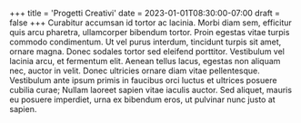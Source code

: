 +++
title = 'Progetti Creativi'
date = 2023-01-01T08:30:00-07:00
draft = false
+++
Curabitur accumsan id tortor ac lacinia. Morbi diam sem, efficitur quis arcu pharetra, ullamcorper bibendum tortor. 
Proin egestas vitae turpis commodo condimentum. Ut vel purus interdum, tincidunt turpis sit amet, ornare magna. Donec 
sodales tortor sed eleifend porttitor. Vestibulum vel lacinia arcu, et fermentum elit. Aenean tellus lacus, egestas 
non aliquam nec, auctor in velit. Donec ultricies ornare diam vitae pellentesque. Vestibulum ante ipsum primis in 
faucibus orci luctus et ultrices posuere cubilia curae; Nullam laoreet sapien vitae iaculis auctor. Sed aliquet, 
mauris eu posuere imperdiet, urna ex bibendum eros, ut pulvinar nunc justo at sapien.
